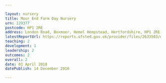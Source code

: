 ```yaml
---

layout: nursery
title: Moor End Farm Day Nursery
urn: 129377
postcode: HP1 2RE
address: London Road, Boxmoor, Hemel Hempstead, Hertfordshire, HP1 2RE
latestReportUrl: https://reports.ofsted.gov.uk/provider/files/2633503/urn/129377.pdf
teaching: 2
development: 1
leadership: 2
outcomes: 2
overall: 2
date: 01 April 2018 
datePublish: 14 December 2016

---
```

